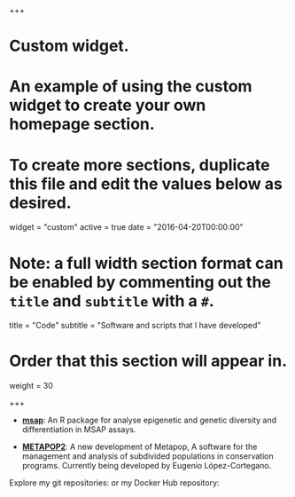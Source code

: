 +++
# Custom widget.
# An example of using the custom widget to create your own homepage section.
# To create more sections, duplicate this file and edit the values below as desired.
widget = "custom"
active = true
date = "2016-04-20T00:00:00"

# Note: a full width section format can be enabled by commenting out the `title` and `subtitle` with a `#`.
title = "Code"
subtitle = "Software and scripts that I have developed"

# Order that this section will appear in.
weight = 30

+++
- [<i class="fab fa-github big-icon"></i> **msap**](https://github.com/anpefi/msap): An R package for analyse epigenetic and genetic diversity and differentiation in MSAP assays.

- [<i class="fab fa-gitlab big-icon"></i> **METAPOP2**](https://gitlab.com/elcortegano/metapop2): A new development of Metapop, A software for the management and analysis of subdivided populations in conservation programs. Currently being developed by Eugenio López-Cortegano.

Explore my git repositories:   [<i class="fab fa-github big-icon"></i>](https://github.com/anpefi/)    [<i class="fab fa-gitlab big-icon"></i>](https://gitlab.com/anpefi)   [<i class="fab fa-bitbucket big-icon"></i>](https://bitbucket.com/anpefi/) 
or my Docker Hub repository: [<i class="fab fa-docker big-icon"></i>](https://hub.docker.com/u/anpefi/) 